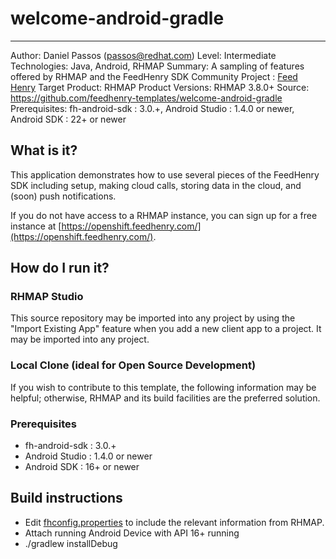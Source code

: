 # welcome-android-gradle
---------
Author: Daniel Passos (passos@redhat.com)
Level: Intermediate
Technologies: Java, Android, RHMAP
Summary: A sampling of features offered by RHMAP and the FeedHenry SDK
Community Project : [Feed Henry](http://feedhenry.org)
Target Product: RHMAP
Product Versions: RHMAP 3.8.0+
Source: https://github.com/feedhenry-templates/welcome-android-gradle
Prerequisites: fh-android-sdk : 3.0.+, Android Studio : 1.4.0 or newer, Android SDK : 22+ or newer

## What is it?

This application demonstrates how to use several pieces of the FeedHenry SDK including setup, making cloud calls, storing data in the cloud, and (soon) push notifications.

If you do not have access to a RHMAP instance, you can sign up for a free instance at [https://openshift.feedhenry.com/](https://openshift.feedhenry.com/).

## How do I run it?

### RHMAP Studio

This source repository may be imported into any project by using the "Import Existing App" feature when you add a new client app to a project.  It may be imported into any project.

### Local Clone (ideal for Open Source Development)
If you wish to contribute to this template, the following information may be helpful; otherwise, RHMAP and its build facilities are the preferred solution.

###  Prerequisites
 * fh-android-sdk : 3.0.+
 * Android Studio : 1.4.0 or newer
 * Android SDK : 16+ or newer

## Build instructions
 * Edit [fhconfig.properties](app/src/main/assets/fhconfig.properties) to include the relevant information from RHMAP.
 * Attach running Android Device with API 16+ running
 * ./gradlew installDebug

